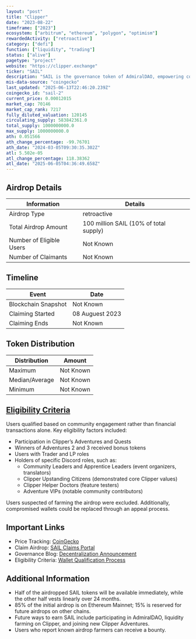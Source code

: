 ```yaml
---
layout: "post"
title: "Clipper"
date: "2023-08-22"
timeframe: ["2023"]
ecosystem: ["arbitrum", "ethereum", "polygon", "optimism"]
rewardedActivity: ["retroactive"]
category: ["defi"]
function: ["liquidity", "trading"]
status: ["alive"]
pagetype: "project"
website: "https://clipper.exchange"
ticker: "SAIL"
description: "SAIL is the governance token of AdmiralDAO, empowering community-driven governance and participation in Clipper’s decentralized ecosystem."
mis-data-source: "coingecko"
last_updated: "2025-06-13T22:46:20.239Z"
coingecko_id: "sail-2"
current_price: 0.00012015
market_cap: 70146
market_cap_rank: 7217
fully_diluted_valuation: 120145
circulating_supply: 583842361.0
total_supply: 1000000000.0
max_supply: 1000000000.0
ath: 0.051566
ath_change_percentage: -99.76701
ath_date: "2024-03-05T09:30:35.302Z"
atl: 5.502e-05
atl_change_percentage: 118.38362
atl_date: "2025-06-05T04:36:49.658Z"
---
```


## Airdrop Details

| Information              | Details                                |
| ------------------------ | -------------------------------------- |
| Airdrop Type             | retroactive                            |
| Total Airdrop Amount     | 100 million SAIL (10% of total supply) |
| Number of Eligible Users | Not Known                              |
| Number of Claimants      | Not Known                              |

## Timeline

| Event               | Date            |
| ------------------- | --------------- |
| Blockchain Snapshot | Not Known       |
| Claiming Started    | 08 Auguest 2023 |
| Claiming Ends       | Not Known       |

## Token Distribution

| Distribution   | Amount    |
| -------------- | --------- |
| Maximum        | Not Known |
| Median/Average | Not Known |
| Minimum        | Not Known |

## [Eligibility Criteria](https://shipyardsoftware.notion.site/SAIL-Wallet-Qualification-Process-730c3ae3b9714bfab7b6675bc8b5ea10)

Users qualified based on community engagement rather than financial transactions alone. Key eligibility factors included:

- Participation in Clipper’s Adventures and Quests
- Winners of Adventures 2 and 3 received bonus tokens
- Users with Trader and LP roles
- Holders of specific Discord roles, such as:
  - Community Leaders and Apprentice Leaders (event organizers, translators)
  - Clipper Upstanding Citizens (demonstrated core Clipper values)
  - Clipper Helper Doctors (feature testers)
  - Adventure VIPs (notable community contributors)

Users suspected of farming the airdrop were excluded. Additionally, compromised wallets could be replaced through an appeal process.

## Important Links

- Price Tracking: [CoinGecko](https://www.coingecko.com/en/coins/clipper-sail)
- Claim Airdrop: [SAIL Claims Portal](https://clipper.exchange/app/claims/sail)
- Governance Blog: [Decentralization Announcement](https://blog.clipper.exchange/wen-is-now-decentralized-governance-is-coming-to-the-clipper-community/)
- Eligibility Criteria: [Wallet Qualification Process](https://shipyardsoftware.notion.site/SAIL-Wallet-Qualification-Process-730c3ae3b9714bfab7b6675bc8b5ea10)

## Additional Information

- Half of the airdropped SAIL tokens will be available immediately, while the other half vests linearly over 24 months.
- 85% of the initial airdrop is on Ethereum Mainnet; 15% is reserved for future airdrops on other chains.
- Future ways to earn SAIL include participating in AdmiralDAO, liquidity farming on Clipper, and joining new Clipper Adventures.
- Users who report known airdrop farmers can receive a bounty.